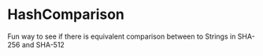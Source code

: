 # HashComparison
Fun way to see if there is equivalent comparison between to Strings in SHA-256 and SHA-512

